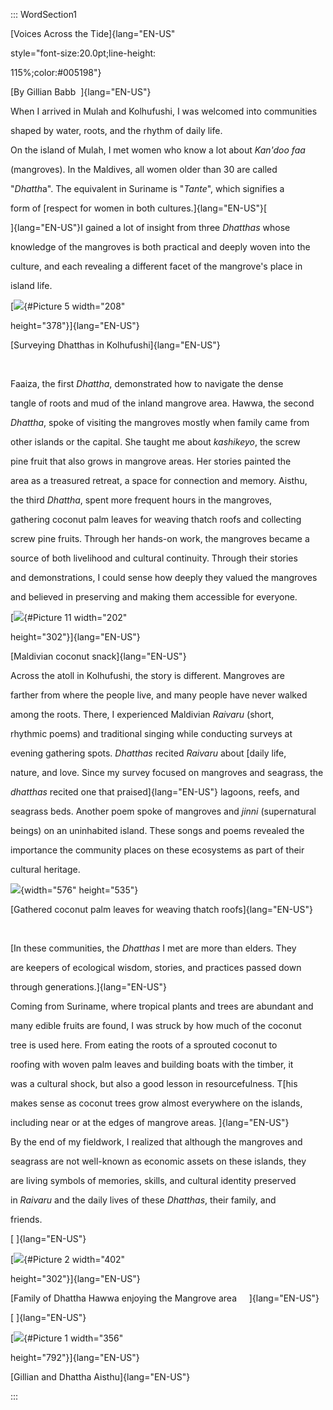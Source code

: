 ::: WordSection1
[Voices Across the Tide]{lang="EN-US"
style="font-size:20.0pt;line-height:
115%;color:#005198"}

[By Gillian Babb  ]{lang="EN-US"}

When I arrived in Mulah and Kolhufushi, I was welcomed into communities
shaped by water, roots, and the rhythm of daily life.

On the island of Mulah, I met women who know a lot about *Kan'doo faa*
(mangroves). In the Maldives, all women older than 30 are called
"*Dhatth*a". The equivalent in Suriname is "*Tante*", which signifies a
form of [respect for women in both cultures.]{lang="EN-US"}[
]{lang="EN-US"}I gained a lot of insight from three *Dhatthas* whose
knowledge of the mangroves is both practical and deeply woven into the
culture, and each revealing a different facet of the mangrove's place in
island life.

[![](Story_gillian_files/image001.jpg){#Picture 5 width="208"
height="378"}]{lang="EN-US"}

[Surveying Dhatthas in Kolhufushi]{lang="EN-US"}

 

Faaiza, the first *Dhattha*, demonstrated how to navigate the dense
tangle of roots and mud of the inland mangrove area. Hawwa, the second
*Dhattha*, spoke of visiting the mangroves mostly when family came from
other islands or the capital. She taught me about *kashikeyo*, the screw
pine fruit that also grows in mangrove areas. Her stories painted the
area as a treasured retreat, a space for connection and memory. Aisthu,
the third *Dhattha*, spent more frequent hours in the mangroves,
gathering coconut palm leaves for weaving thatch roofs and collecting
screw pine fruits. Through her hands-on work, the mangroves became a
source of both livelihood and cultural continuity. Through their stories
and demonstrations, I could sense how deeply they valued the mangroves
and believed in preserving and making them accessible for everyone.

[![](Story_gillian_files/image002.jpg){#Picture 11 width="202"
height="302"}]{lang="EN-US"}

[Maldivian coconut snack]{lang="EN-US"}

Across the atoll in Kolhufushi, the story is different. Mangroves are
farther from where the people live, and many people have never walked
among the roots. There, I experienced Maldivian *Raivaru* (short,
rhythmic poems) and traditional singing while conducting surveys at
evening gathering spots. *Dhatthas* recited *Raivaru* about [daily life,
nature, and love. Since my survey focused on mangroves and seagrass, the
*dhatthas* recited one that praised]{lang="EN-US"} lagoons, reefs, and
seagrass beds. Another poem spoke of mangroves and *jinni* (supernatural
beings) on an uninhabited island. These songs and poems revealed the
importance the community places on these ecosystems as part of their
cultural heritage.

![](Story_gillian_files/image003.png){width="576" height="535"}

[Gathered coconut palm leaves for weaving thatch roofs]{lang="EN-US"}

 

[In these communities, the *Dhatthas* I met are more than elders. They
are keepers of ecological wisdom, stories, and practices passed down
through generations.]{lang="EN-US"}

Coming from Suriname, where tropical plants and trees are abundant and
many edible fruits are found, I was struck by how much of the coconut
tree is used here. From eating the roots of a sprouted coconut to
roofing with woven palm leaves and building boats with the timber, it
was a cultural shock, but also a good lesson in resourcefulness. T[his
makes sense as coconut trees grow almost everywhere on the islands,
including near or at the edges of mangrove areas. ]{lang="EN-US"}

By the end of my fieldwork, I realized that although the mangroves and
seagrass are not well-known as economic assets on these islands, they
are living symbols of memories, skills, and cultural identity preserved
in *Raivaru* and the daily lives of these *Dhatthas*, their family, and
friends.

[ ]{lang="EN-US"}

[![](Story_gillian_files/image004.jpg){#Picture 2 width="402"
height="302"}]{lang="EN-US"}

[Family of Dhattha Hawwa enjoying the Mangrove area     ]{lang="EN-US"}

[ ]{lang="EN-US"}

[![](Story_gillian_files/image005.jpg){#Picture 1 width="356"
height="792"}]{lang="EN-US"}

[Gillian and Dhattha Aisthu]{lang="EN-US"}
:::
